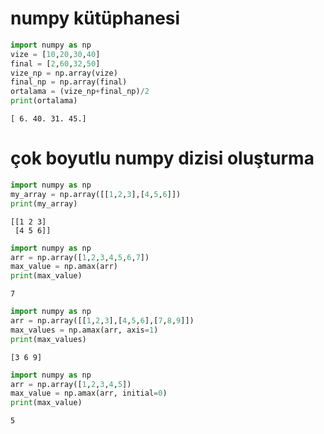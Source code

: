 # numpy kütüphanesi


```python
import numpy as np
vize = [10,20,30,40]
final = [2,60,32,50]
vize_np = np.array(vize)
final_np = np.array(final)
ortalama = (vize_np+final_np)/2
print(ortalama)
```

    [ 6. 40. 31. 45.]
    

# çok boyutlu numpy dizisi oluşturma


```python
import numpy as np
my_array = np.array([[1,2,3],[4,5,6]])
print(my_array)
```

    [[1 2 3]
     [4 5 6]]
    


```python
import numpy as np
arr = np.array([1,2,3,4,5,6,7])
max_value = np.amax(arr)
print(max_value)
```

    7
    


```python
import numpy as np
arr = np.array([[1,2,3],[4,5,6],[7,8,9]])
max_values = np.amax(arr, axis=1)
print(max_values)
```

    [3 6 9]
    


```python
import numpy as np
arr = np.array([1,2,3,4,5])
max_value = np.amax(arr, initial=0)
print(max_value)
```

    5
    


```python

```


```python

```
